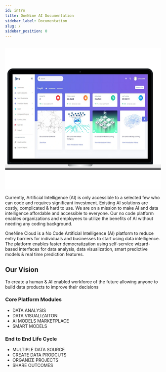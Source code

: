 ```yaml
---
id: intro
title: OneNine AI Documentation
sidebar_label: Documentation
slug: /
sidebar_position: 0
---
```


&nbsp; &nbsp; &nbsp; &nbsp; &nbsp; &nbsp; &nbsp; &nbsp;  &nbsp; &nbsp; &nbsp; &nbsp; &nbsp;![What-is-OneNine](../static/img/what-is-Onenine.png)

Currently, Artificial Intelligence (AI) is only accessible to a selected few who can code and requires significant investment. Existing AI solutions are costly, complicated & hard to use. We are on a mission to make AI and data intelligence affordable and accessible to everyone. Our no code platform enables organizations and employees to utilize the benefits of AI without needing any coding background.

OneNine Cloud is a No Code Artificial Intelligence (AI) platform to reduce entry barriers for individuals and businesses to start using data intelligence. The platform enables faster democratization using self-service wizard-based interfaces for data analysis, data visualization, smart predictive models & real time prediction features.


## Our Vision

To create a human & AI enabled workforce of the future allowing anyone to build data products to improve their decisions

### Core Platform Modules
 - DATA ANALYSIS
 - DATA VISUALIZAITON
 - AI MODELS MARKETPLACE
 - SMART MODELS

### End to End Life Cycle
 - MULTIPLE DATA SOURCE
 - CREATE DATA PRODCUTS
 - ORGANIZE PROJECTS
 - SHARE OUTCOMES